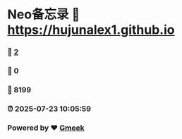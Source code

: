 # Neo备忘录 :link: https://hujunalex1.github.io 
### :page_facing_up: [2](https://hujunalex1.github.io/tag.html) 
### :speech_balloon: 0 
### :hibiscus: 8199 
### :alarm_clock: 2025-07-23 10:05:59 
### Powered by :heart: [Gmeek](https://github.com/Meekdai/Gmeek)
